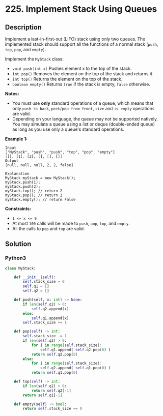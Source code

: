 # 225. Implement Stack Using Queues

## Description
Implement a last-in-first-out (LIFO) stack using only two queues. The implemented stack should support all the functions of a normal stack (`push`, `top`, `pop`, and `empty`).

Implement the `MyStack` class:

+ `void push(int x)` Pushes element x to the top of the stack.
+ `int pop()` Removes the element on the top of the stack and returns it.
+ `int top()` Returns the element on the top of the stack.
+ `boolean empty()` Returns `true` if the stack is empty, `false` otherwise.

**Notes:**

+ You must use **only** standard operations of a queue, which means that only `push to back`, `peek/pop from front`, `size` and `is empty` operations are valid.
+ Depending on your language, the queue may not be supported natively. You may simulate a queue using a list or deque (double-ended queue) as long as you use only a queue's standard operations.

**Example 1:**
```
Input
["MyStack", "push", "push", "top", "pop", "empty"]
[[], [1], [2], [], [], []]
Output
[null, null, null, 2, 2, false]

Explanation
MyStack myStack = new MyStack();
myStack.push(1);
myStack.push(2);
myStack.top(); // return 2
myStack.pop(); // return 2
myStack.empty(); // return False
```

**Constraints:**
+ `1 <= x <= 9`
+ At most `100` calls will be made to `push`, `pop`, `top`, and `empty`.
+ All the calls to `pop` and `top` are valid.


## Solution

### Python3
```python
class MyStack:

    def __init__(self):
        self.stack_size = 0
        self.q1 = []
        self.q2 = []

    def push(self, x: int) -> None:
        if len(self.q2) > 0:
            self.q2.append(x)
        else:
            self.q1.append(x)
        self.stack_size += 1

    def pop(self) -> int:
        self.stack_size -= 1
        if len(self.q2) > 0:
            for i in range(self.stack_size):
                self.q1.append( self.q2.pop(0) )
            return self.q2.pop(0)
        else:
            for i in range(self.stack_size):
                self.q2.append( self.q1.pop(0) )
            return self.q1.pop(0)

    def top(self) -> int:
        if len(self.q2) > 0:
            return self.q2[-1]
        return self.q1[-1]

    def empty(self) -> bool:
        return self.stack_size == 0

```

